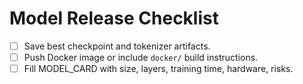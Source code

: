 # Model Release Checklist

- [ ] Save best checkpoint and tokenizer artifacts.  
- [ ] Push Docker image or include `docker/` build instructions.  
- [ ] Fill MODEL_CARD with size, layers, training time, hardware, risks.
